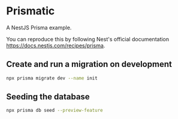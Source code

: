 # Prismatic

A NestJS Prisma example.

You can reproduce this by following Nest's official documentation https://docs.nestjs.com/recipes/prisma.


## Create and run a migration on development
```bash
npx prisma migrate dev --name init
```

## Seeding the database
```bash
npx prisma db seed --preview-feature
```
